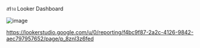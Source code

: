 สร้าง Looker Dashboard

![image](https://github.com/svenzens/data-science-bootcamp9/assets/154498271/6c07e46c-f01e-411a-8a39-0993fe2f2ba8)

https://lookerstudio.google.com/u/0/reporting/f4bc9f87-2a2c-4126-9842-aec797957652/page/p_8znl3z6fed
